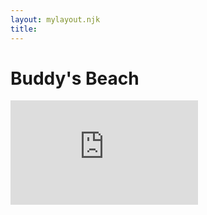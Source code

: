 ```yaml
---
layout: mylayout.njk
title:
---
```


  <div id = "container">
      <h1 id = "myHeader">Buddy's Beach</h1> 
  </div>


  <article id = "tide"></article>
    
  <div id = "widget">
      <iframe id="widget-iframe" width="300px" height="167px"
      src="https://services.metservice.com/weather-widget/widget?params=white|small|portrait|days-3|classic&loc=dunedin&type=urban" 
      allowtransparency="true" style="border:none"></iframe>
  </div>
